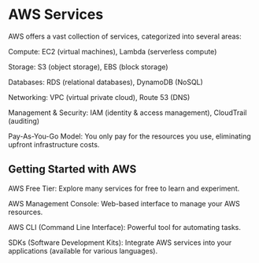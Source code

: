 # AWS Services

AWS offers a vast collection of services, categorized into several areas:

Compute: EC2 (virtual machines), Lambda (serverless compute)

Storage: S3 (object storage), EBS (block storage)

Databases: RDS (relational databases), DynamoDB (NoSQL)

Networking: VPC (virtual private cloud), Route 53 (DNS)

Management & Security: IAM (identity & access management), CloudTrail (auditing)

Pay-As-You-Go Model: You only pay for the resources you use, eliminating upfront infrastructure costs.

## Getting Started with AWS

AWS Free Tier: Explore many services for free to learn and experiment.

AWS Management Console: Web-based interface to manage your AWS resources.

AWS CLI (Command Line Interface): Powerful tool for automating tasks.

SDKs (Software Development Kits): Integrate AWS services into your applications (available for various languages).

